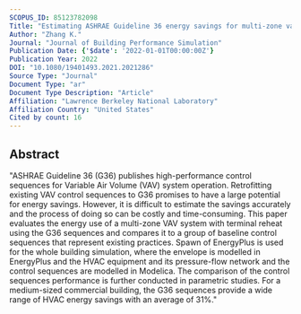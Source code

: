 ```yaml
---
SCOPUS_ID: 85123782098
Title: "Estimating ASHRAE Guideline 36 energy savings for multi-zone variable air volume systems using Spawn of EnergyPlus"
Author: "Zhang K."
Journal: "Journal of Building Performance Simulation"
Publication Date: {'$date': '2022-01-01T00:00:00Z'}
Publication Year: 2022
DOI: "10.1080/19401493.2021.2021286"
Source Type: "Journal"
Document Type: "ar"
Document Type Description: "Article"
Affiliation: "Lawrence Berkeley National Laboratory"
Affiliation Country: "United States"
Cited by count: 16
---
```


## Abstract
"ASHRAE Guideline 36 (G36) publishes high-performance control sequences for Variable Air Volume (VAV) system operation. Retrofitting existing VAV control sequences to G36 promises to have a large potential for energy savings. However, it is difficult to estimate the savings accurately and the process of doing so can be costly and time-consuming. This paper evaluates the energy use of a multi-zone VAV system with terminal reheat using the G36 sequences and compares it to a group of baseline control sequences that represent existing practices. Spawn of EnergyPlus is used for the whole building simulation, where the envelope is modelled in EnergyPlus and the HVAC equipment and its pressure-flow network and the control sequences are modelled in Modelica. The comparison of the control sequences performance is further conducted in parametric studies. For a medium-sized commercial building, the G36 sequences provide a wide range of HVAC energy savings with an average of 31%."
